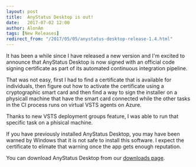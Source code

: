 ```yaml
---
layout: post
title:  AnyStatus Desktop is out!
date:   2017-07-02 12:00
author: AlonAm
tags: [New Releases]
redirect_from: "/2017/05/05/anystatus-desktop-release-1.4.html"
---
```


It has been a while since I have released a new version and I'm excited to announce that AnyStatus Desktop is now signed
with an official code signing certificate as part of its automated continuous integration pipeline.

That was not easy, first I had to find a certificate that is available for individuals, then figure out how to activate the certificate
using a cryptographic smart card and then find a way to sign the installer on a physicall machine that have the smart card connected
while the other tasks in the CI process runs on virtual VSTS agents on Azure.

Thanks to new VSTS deployment groups feature, I was able to run that specific task on a phisical machine.

If you have previously installed AnyStatus Desktop, you may have been warned by Windows that it is not safe to install this software.
I expect the certificate to elimate that warning once the app gets enough reputation.

You can download AnyStatus Desktop from our [downloads page](https://www.anystat.us/downloads).
